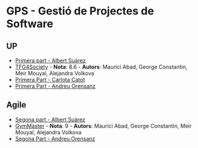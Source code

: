 # GPS - Gestió de Projectes de Software

## UP

- [Primera part - Albert Suàrez](https://github.com/AlbertSuarez/GPS-Unified-Process)
- [TFG4Society](https://github.com/RepoFIBtori/RepoFIBtori/tree/master/Software/GPS/TFG4Society) - **Nota**: 8.6 - **Autors**: Maurici Abad, George Constantin, Meir Mouyal, Alejandra Volkova
- [Primera Part - Carlota Catot](https://github.com/carlotacb/GPS-UP)
- [Primera Part - Andreu Orensanz](https://github.com/andyfratello/GPS/tree/main/UP)

## Agile

- [Segona part - Albert Suàrez](https://github.com/AlbertSuarez/GPS-Agile-Development)
- [GymMaster](https://github.com/RepoFIBtori/RepoFIBtori/tree/master/Software/GPS/GymMaster) - **Nota**: 9 - **Autors**: Maurici Abad, George Constantin, Meir Mouyal, Alejandra Volkova
- [Segona Part - Andreu Orensanz](https://github.com/andyfratello/GPS/tree/main/AGILE)
